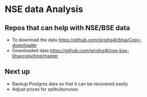 # NSE data Analysis

## Repos that can help with NSE/BSE data

- To download the data <https://github.com/girishg4t/bhavCopy-downloader>
- Downloaded data <https://github.com/girishg4t/nse-bse-bhavcopy/tree/master>

## Next up

- Backup Postgres data so that it can be recovered easily
- Adjust prices for splits/bonuses
